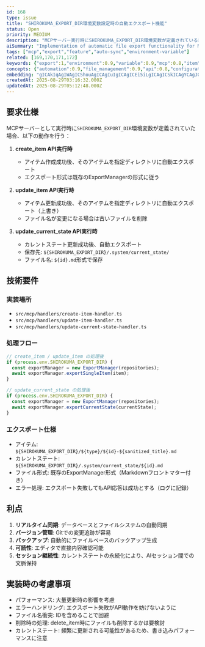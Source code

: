 ```yaml
---
id: 168
type: issue
title: "SHIROKUMA_EXPORT_DIR環境変数設定時の自動エクスポート機能"
status: Open
priority: MEDIUM
description: "MCPサーバー実行時にSHIROKUMA_EXPORT_DIR環境変数が定義されている場合、アイテムの作成・更新時およびカレントステート更新時に自動的にファイルエクスポートする機能を実装する"
aiSummary: "Implementation of automatic file export functionality for MCP server when SHIROKUMA_EXPORT_DIR environment variable is set, automatically exporting items to files during create/update operations"
tags: ["mcp","export","feature","auto-sync","environment-variable"]
related: [169,170,171,172]
keywords: {"export":1,"environment":0.9,"variable":0.9,"mcp":0.8,"item":0.8}
concepts: {"automation":0.9,"file_management":0.9,"api":0.8,"configuration":0.7,"data_synchronization":0.7}
embedding: "gICAkIqAgIWAgICShouAgICAgIuIgICAgICEi5iLgICAgICSkICAgYCAgJGmkoCAgICAkJmAgICAgISJo5aAgICAgIicgICDgICNgZ6lgICAgICBloCAi4CAkoCTpICAgICAgYyAgJCAgI+IiJuAgICAgIiIgICNgICGkICTgIA="
createdAt: 2025-08-29T03:16:32.000Z
updatedAt: 2025-08-29T05:12:48.000Z
---
```


## 要求仕様

MCPサーバーとして実行時に`SHIROKUMA_EXPORT_DIR`環境変数が定義されていた場合、以下の動作を行う：

1. **create_item API実行時**
   - アイテム作成成功後、そのアイテムを指定ディレクトリに自動エクスポート
   - エクスポート形式は既存のExportManagerの形式に従う

2. **update_item API実行時**
   - アイテム更新成功後、そのアイテムを指定ディレクトリに自動エクスポート（上書き）
   - ファイル名が変更になる場合は古いファイルを削除

3. **update_current_state API実行時**
   - カレントステート更新成功後、自動エクスポート
   - 保存先: `${SHIROKUMA_EXPORT_DIR}/.system/current_state/`
   - ファイル名: `${id}.md`形式で保存

## 技術要件

### 実装場所
- `src/mcp/handlers/create-item-handler.ts`
- `src/mcp/handlers/update-item-handler.ts`
- `src/mcp/handlers/update-current-state-handler.ts`

### 処理フロー
```typescript
// create_item / update_item の処理後
if (process.env.SHIROKUMA_EXPORT_DIR) {
  const exportManager = new ExportManager(repositories);
  await exportManager.exportSingleItem(item);
}

// update_current_state の処理後
if (process.env.SHIROKUMA_EXPORT_DIR) {
  const exportManager = new ExportManager(repositories);
  await exportManager.exportCurrentState(currentState);
}
```

### エクスポート仕様
- アイテム: `${SHIROKUMA_EXPORT_DIR}/${type}/${id}-${sanitized_title}.md`
- カレントステート: `${SHIROKUMA_EXPORT_DIR}/.system/current_state/${id}.md`
- ファイル形式: 既存のExportManager形式（Markdownフロントマター付き）
- エラー処理: エクスポート失敗してもAPI応答は成功とする（ログに記録）

## 利点

1. **リアルタイム同期**: データベースとファイルシステムの自動同期
2. **バージョン管理**: Gitでの変更追跡が容易
3. **バックアップ**: 自動的にファイルベースのバックアップ生成
4. **可読性**: エディタで直接内容確認可能
5. **セッション継続性**: カレントステートの永続化により、AIセッション間での文脈保持

## 実装時の考慮事項

- パフォーマンス: 大量更新時の影響を考慮
- エラーハンドリング: エクスポート失敗がAPI動作を妨げないように
- ファイル名衝突: IDを含めることで回避
- 削除時の処理: delete_item時にファイルも削除するかは要検討
- カレントステート: 頻繁に更新される可能性があるため、書き込みパフォーマンスに注意